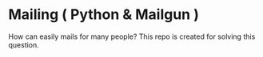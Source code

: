 Mailing ( Python & Mailgun )
===
How can easily mails for many people?
This repo is created for solving this question.
